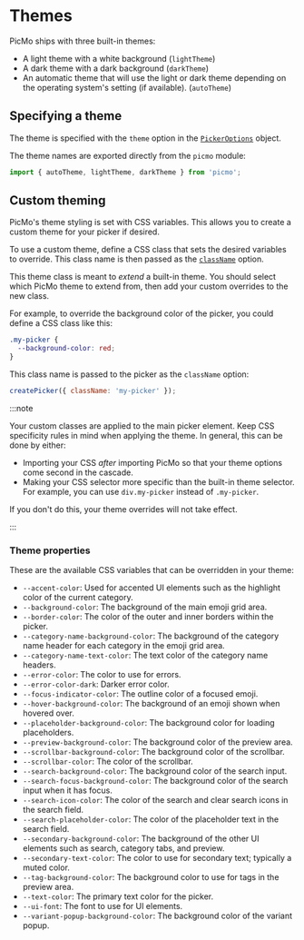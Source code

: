 # Themes

PicMo ships with three built-in themes:

- A light theme with a white background (`lightTheme`)
- A dark theme with a dark background (`darkTheme`)
- An automatic theme that will use the light or dark theme depending on the operating system's setting (if available). (`autoTheme`)

## Specifying a theme

The theme is specified with the `theme` option in the [`PickerOptions`](../api/picmo/types/picker-options#theme) object.

The theme names are exported directly from the `picmo` module:

```javascript
import { autoTheme, lightTheme, darkTheme } from 'picmo';
```
## Custom theming

PicMo's theme styling is set with CSS variables. This allows you to create a custom theme for your picker if desired.

To use a custom theme, define a CSS class that sets the desired variables to override. This class name is then passed as the [`className`](../api/picmo/types/picker-options#classname) option.

This theme class is meant to *extend* a built-in theme. You should select which PicMo theme to extend from, then add your custom overrides to the new class.

For example, to override the background color of the picker, you could define a CSS class like this:

```css
.my-picker {
  --background-color: red;
}
```

This class name is passed to the picker as the `className` option:

```javascript
createPicker({ className: 'my-picker' });
```

:::note

Your custom classes are applied to the main picker element. Keep CSS specificity rules in mind when applying the theme. In general, this can be done by either:

- Importing your CSS _after_ importing PicMo so that your theme options come second in the cascade.
- Making your CSS selector more specific than the built-in theme selector. For example, you can use `div.my-picker` instead of `.my-picker`.

If you don't do this, your theme overrides will not take effect.

:::

### Theme properties

These are the available CSS variables that can be overridden in your theme:

- `--accent-color`: Used for accented UI elements such as the highlight color of the current category.
- `--background-color`: The background of the main emoji grid area.
- `--border-color`: The color of the outer and inner borders within the picker.
- `--category-name-background-color`: The background of the category name header for each category in the emoji grid area.
- `--category-name-text-color`: The text color of the category name headers.
- `--error-color`: The color to use for errors.
- `--error-color-dark`: Darker error color.
- `--focus-indicator-color`: The outline color of a focused emoji.
- `--hover-background-color`: The background of an emoji shown when hovered over.
- `--placeholder-background-color`: The background color for loading placeholders.
- `--preview-background-color`: The background color of the preview area.
- `--scrollbar-background-color`: The background color of the scrollbar.
- `--scrollbar-color`: The color of the scrollbar.
- `--search-background-color`: The background color of the search input.
- `--search-focus-background-color`: The background color of the search input when it has focus.
- `--search-icon-color`: The color of the search and clear search icons in the search field.
- `--search-placeholder-color`: The color of the placeholder text in the search field.
- `--secondary-background-color`: The background of the other UI elements such as search, category tabs, and preview.
- `--secondary-text-color`: The color to use for secondary text; typically a muted color.
- `--tag-background-color`: The background color to use for tags in the preview area.
- `--text-color`: The primary text color for the picker.
- `--ui-font`: The font to use for UI elements.
- `--variant-popup-background-color`: The background color of the variant popup.
